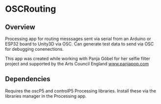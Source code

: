 # OSCRouting
## Overview
Processing app for routing messsages sent via serial from an Arduino or ESP32 board to Unity3D via OSC. Can generate test data to send via OSC for debugging conenections.

This app was created while working with Panja Göbel for her selfie filter project and supported by the Arts Council England www.panjapop.com

## Dependencies
Requires the oscP5 and controlP5 Processing libraries. Install these via the libraries manager in the Processing app. 
